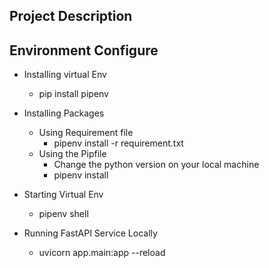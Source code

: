 ## Project Description

## Environment Configure 
- Installing virtual Env
    - pip install pipenv 

- Installing Packages
    - Using Requirement file
        - pipenv install -r requirement.txt
    - Using the Pipfile
        - Change the python version on your local machine 
        - pipenv install 

- Starting Virtual Env
    - pipenv shell 

- Running FastAPI Service Locally 
    - uvicorn app.main:app --reload